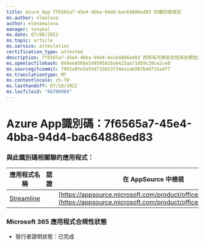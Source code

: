 ```yaml
---
title: Azure App 7f6565a7-45e4-4bba-94d4-bac64886ed83 的識別碼資訊
ms.author: elmalova
author: elenamalova
manager: tonybal
ms.date: 07/08/2022
ms.topic: article
ms.service: attestation
certification_type: attested
description: 7f6565a7-45e4-4bba-94d4-bac64886ed83 的所有可用安全性與合規性資訊。
ms.openlocfilehash: 049ee8568a549595816a0425aa71d59c39ce2ce8
ms.sourcegitcommit: 7902a8fe5a55d715023f34ea1ab987b4d715a4f7
ms.translationtype: MT
ms.contentlocale: zh-TW
ms.lasthandoff: 07/10/2022
ms.locfileid: "66706969"
---
```

# <a name="azure-app-id-7f6565a7-45e4-4bba-94d4-bac64886ed83"></a>Azure App識別碼：7f6565a7-45e4-4bba-94d4-bac64886ed83


### <a name="apps-associated-with-this-id"></a>與此識別碼相關聯的應用程式：
| **應用程式名稱** | **認證** | **在 AppSource 中檢視** |
|--------------|---------------|-----------------------|
| [Streamline](../forward/WA200004100.md) |  | [https://appsource.microsoft.com/product/office/WA200004100](https://appsource.microsoft.com/product/office/WA200004100) |

### <a name="microsoft-365-app-compliance-status"></a>Microsoft 365 應用程式合規性狀態
- 發行者證明狀態：已完成
